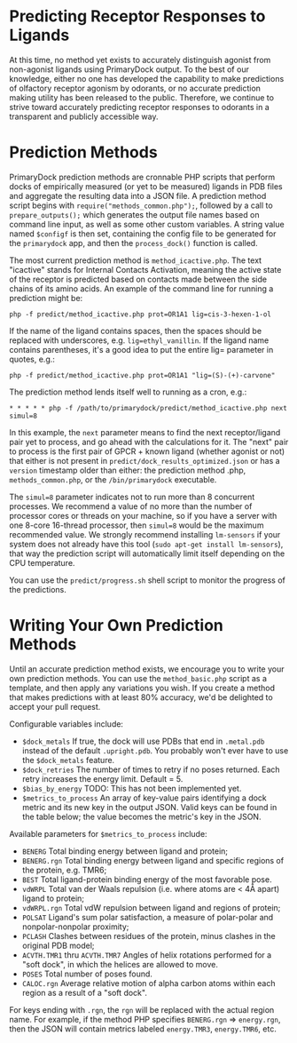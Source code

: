 
# Predicting Receptor Responses to Ligands

At this time, no method yet exists to accurately distinguish agonist from non-agonist ligands using PrimaryDock output.
To the best of our knowledge, either no one has developed the capability to make predictions of olfactory receptor agonism
by odorants, or no accurate prediction making utility has been released to the public. Therefore, we continue to strive
toward accurately predicting receptor responses to odorants in a transparent and publicly accessible way.


# Prediction Methods

PrimaryDock prediction methods are cronnable PHP scripts that perform docks of empirically measured (or yet to be measured)
ligands in PDB files and aggregate the resulting data into a JSON file. A prediction method script begins with
`require("methods_common.php");`, followed by a call to `prepare_outputs();` which generates the output file names based on
command line input, as well as some other custom variables. A string value named `$configf` is then set, containing the config
file to be generated for the `primarydock` app, and then the `process_dock()` function is called.

The most current prediction method is `method_icactive.php`. The text "icactive" stands for Internal Contacts Activation,
meaning the active state of the receptor is predicted based on contacts made between the side chains of its amino acids.
An example of the command line for running a prediction might be:

```
php -f predict/method_icactive.php prot=OR1A1 lig=cis-3-hexen-1-ol
```

If the name of the ligand contains spaces, then the spaces should be replaced with underscores, e.g. `lig=ethyl_vanillin`.
If the ligand name contains parentheses, it's a good idea to put the entire lig= parameter in quotes, e.g.:

```
php -f predict/method_icactive.php prot=OR1A1 "lig=(S)-(+)-carvone"
```

The prediction method lends itself well to running as a cron, e.g.:

```
* * * * * php -f /path/to/primarydock/predict/method_icactive.php next simul=8
```

In this example, the `next` parameter means to find the next receptor/ligand pair yet to process, and go ahead with the
calculations for it. The "next" pair to process is the first pair of GPCR + known ligand (whether agonist or not) that
either is not present in `predict/dock_results_optimized.json` or has a `version` timestamp older than either: the
prediction method .php, `methods_common.php`, or the `/bin/primarydock` executable.

The `simul=8` parameter indicates not to run more than 8 concurrent processes. We recommend a value of no more than
the number of processor cores or threads on your machine, so if you have a server with one 8-core 16-thread processor,
then `simul=8` would be the maximum recommended value. We strongly recommend installing `lm-sensors` if your system does
not already have this tool (`sudo apt-get install lm-sensors`), that way the prediction script will automatically limit
itself depending on the CPU temperature.

You can use the `predict/progress.sh` shell script to monitor the progress of the predictions.


# Writing Your Own Prediction Methods

Until an accurate prediction method exists, we encourage you to write your own prediction methods. You can use the
`method_basic.php` script as a template, and then apply any variations you wish. If you create a method that makes
predictions with at least 80% accuracy, we'd be delighted to accept your pull request.

Configurable variables include:
- `$dock_metals`          If true, the dock will use PDBs that end in `.metal.pdb` instead of the default `.upright.pdb`.
                          You probably won't ever have to use the `$dock_metals` feature.
- `$dock_retries`         The number of times to retry if no poses returned. Each retry increases the energy limit.
                          Default = 5.
- `$bias_by_energy`       TODO: This has not been implemented yet.
- `$metrics_to_process`   An array of key-value pairs identifying a dock metric and its new key in the output JSON.
                          Valid keys can be found in the table below; the value becomes the metric's key in the JSON.

Available parameters for `$metrics_to_process` include:
- `BENERG`                Total binding energy between ligand and protein;
- `BENERG.rgn`            Total binding energy between ligand and specific regions of the protein, e.g. TMR6;
- `BEST`                  Total ligand-protein binding energy of the most favorable pose.
- `vdWRPL`                Total van der Waals repulsion (i.e. where atoms are < 4Å apart) ligand to protein;
- `vdWRPL.rgn`            Total vdW repulsion between ligand and regions of protein;
- `POLSAT`                Ligand's sum polar satisfaction, a measure of polar-polar and nonpolar-nonpolar proximity;
- `PCLASH`                Clashes between residues of the protein, minus clashes in the original PDB model;
- `ACVTH.TMR1` thru `ACVTH.TMR7`
                          Angles of helix rotations performed for a "soft dock", in which the helices are allowed to move.
- `POSES`                 Total number of poses found.
- `CALOC.rgn`             Average relative motion of alpha carbon atoms within each region as a result of a "soft dock".

For keys ending with `.rgn`, the `rgn` will be replaced with the actual region name. For example, if the method PHP
specifies `BENERG.rgn` => `energy.rgn`, then the JSON will contain metrics labeled `energy.TMR3`, `energy.TMR6`, etc.




